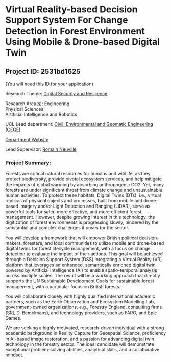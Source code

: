 # Virtual Reality-based Decision Support System For Change Detection in Forest Environment Using Mobile & Drone-based Digital Twin

## Project ID: **2531bd1625**
(You will need this ID for your application)

Research Theme: [Digital Security and Resilience](../themes/digital-security-and-resilience.md)

Research Area(s):
Engineering<br />Physical Sciences<br />Artificial Intelligence and Robotics

UCL Lead department: [Civil, Environmental and Geomatic Engineering (CEGE)](../departments/civil-environmental-and-geomatic-engineering.md)

[Department Website](https://www.ucl.ac.uk/civil-environmental-geomatic-engineering)

Lead Supervisor: [Romain Neuville](https://profiles.ucl.ac.uk/97592)

### Project Summary:

Forests are critical natural resources for humans and wildlife, as they protect biodiversity, provide pivotal ecosystem services, and help mitigate the impacts of global warming by absorbing anthropogenic CO2. Yet, many forests are under significant threat from climate change and unsustainable human activities. To protect these habitats, Digital Twins (DTs), i.e., virtual replicas of physical objects and processes, built from mobile and drone-based imagery and/or Light Detection and Ranging (LiDAR), serve as powerful tools for safer, more effective, and more efficient forest management. However, despite growing interest in this technology, the digitization of forest environments is progressing slowly, hindered by the substantial and complex challenges it poses for the sector. 

You will develop a framework that will empower British political decision-makers, foresters, and local communities to utilize mobile and drone-based digital twins for forest lifecycle management, with a focus on change detection to evaluate the impact of their actions. This goal will be achieved through a Decision Support System (DSS) integrating a Virtual Reality (VR) platform that leverages an enhanced, semantically enriched digital twin powered by Artificial Intelligence (AI) to enable spatio-temporal analysis across multiple scales. The result will be a working approach that directly supports the UN Sustainable Development Goals for sustainable forest management, with a particular focus on British forests.

You will collaborate closely with highly qualified international academic partners, such as the Earth Observation and Ecosystem Modelling Lab, government-owned organizations, e.g., Forestry England, consulting firms (SRL D. Bemelmans), and technology providers, such as FARO, and Epic Games.

We are seeking a highly motivated, research-driven individual with a strong academic background in Reality Capture for Geospatial Science, proficiency in AI-based image restoration, and a passion for advancing digital twin technology in the forestry sector. The ideal candidate will demonstrate exceptional problem-solving abilities, analytical skills, and a collaborative mindset.
